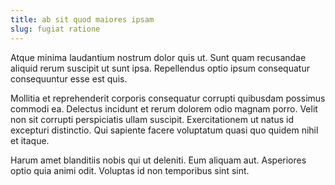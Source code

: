 ```yaml
---
title: ab sit quod maiores ipsam
slug: fugiat ratione
---
```


Atque minima laudantium nostrum dolor quis ut. Sunt quam recusandae aliquid rerum suscipit ut sunt ipsa. Repellendus optio ipsum consequatur consequuntur esse est quis.

Mollitia et reprehenderit corporis consequatur corrupti quibusdam possimus commodi ea. Delectus incidunt et rerum dolorem odio magnam porro. Velit non sit corrupti perspiciatis ullam suscipit. Exercitationem ut natus id excepturi distinctio. Qui sapiente facere voluptatum quasi quo quidem nihil et itaque.

Harum amet blanditiis nobis qui ut deleniti. Eum aliquam aut. Asperiores optio quia animi odit. Voluptas id non temporibus sint sint.

